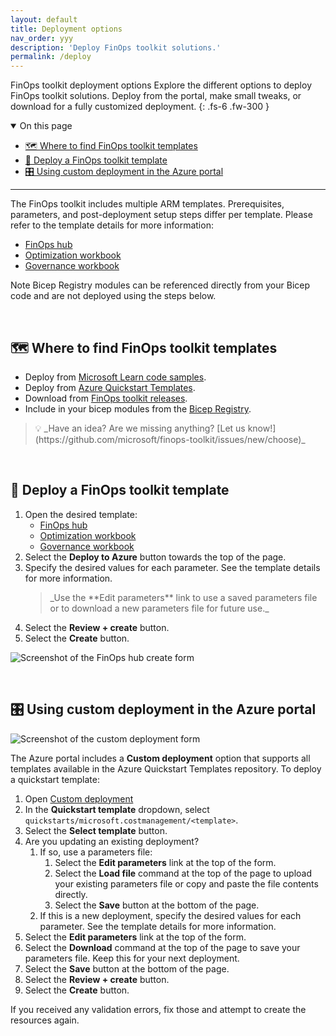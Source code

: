 ```yaml
---
layout: default
title: Deployment options
nav_order: yyy
description: 'Deploy FinOps toolkit solutions.'
permalink: /deploy
---
```


<span class="fs-9 d-block mb-4">FinOps toolkit deployment options</span>
Explore the different options to deploy FinOps toolkit solutions. Deploy from the portal, make small tweaks, or download for a fully customized deployment.
{: .fs-6 .fw-300 }

<details open markdown="1">
   <summary class="fs-2 text-uppercase">On this page</summary>

- [🗺️ Where to find FinOps toolkit templates](#️-where-to-find-finops-toolkit-templates)
- [🚀 Deploy a FinOps toolkit template](#-deploy-a-finops-toolkit-template)
- [🎛️ Using custom deployment in the Azure portal](#️-using-custom-deployment-in-the-azure-portal)

</details>

---

The FinOps toolkit includes multiple ARM templates. Prerequisites, parameters, and post-deployment setup steps differ per template. Please refer to the template details for more information:

- [FinOps hub](../finops-hub/template.md)
- [Optimization workbook](../optimization-workbook/README.md)
- [Governance workbook](../governance-workbook/README.md)

Note Bicep Registry modules can be referenced directly from your Bicep code and are not deployed using the steps below.

<br>

## 🗺️ Where to find FinOps toolkit templates

- Deploy from [Microsoft Learn code samples](https://learn.microsoft.com/samples/browse/?terms=finops).
- Deploy from [Azure Quickstart Templates](https://github.com/Azure/azure-quickstart-templates/tree/master/quickstarts/microsoft.costmanagement).
- Download from [FinOps toolkit releases](https://github.com/microsoft/finops-toolkit/releases).
- Include in your bicep modules from the [Bicep Registry](https://azure.github.io/bicep-registry-modules/#cost).

<blockquote class="highlight" markdown="1">
  💡 _Have an idea? Are we missing anything? [Let us know!](https://github.com/microsoft/finops-toolkit/issues/new/choose)_
</blockquote>

<br>

## 🚀 Deploy a FinOps toolkit template

1. Open the desired template:
   - [FinOps hub](https://learn.microsoft.com/samples/azure/azure-quickstart-templates/finops-hub)
   - [Optimization workbook](https://learn.microsoft.com/samples/azure/azure-quickstart-templates/optimization-workbook)
   - [Governance workbook](https://learn.microsoft.com/samples/azure/azure-quickstart-templates/governance-workbook)
2. Select the **Deploy to Azure** button towards the top of the page.
3. Specify the desired values for each parameter. See the template details for more information.
   <blockquote class="tip" markdown="1">
     _Use the **Edit parameters** link to use a saved parameters file or to download a new parameters file for future use._
   </blockquote>
4. Select the **Review + create** button.
5. Select the **Create** button.

![Screenshot of the FinOps hub create form](https://github.com/microsoft/finops-toolkit/assets/399533/80257886-41d3-402d-8756-c3eaced7a19b)

<br>

## 🎛️ Using custom deployment in the Azure portal

![Screenshot of the custom deployment form](https://github.com/microsoft/finops-toolkit/assets/399533/cab162d6-cbb1-43e4-87ff-2e659285a428)

The Azure portal includes a **Custom deployment** option that supports all templates available in the Azure Quickstart Templates repository. To deploy a quickstart template:

1. Open [Custom deployment](https://portal.azure.com/#create/Microsoft.Template)
2. In the **Quickstart template** dropdown, select `quickstarts/microsoft.costmanagement/<template>`.
3. Select the **Select template** button.
4. <a name="edit-params"></a>Are you updating an existing deployment?
   1. If so, use a parameters file:
      1. Select the **Edit parameters** link at the top of the form.
      2. Select the **Load file** command at the top of the page to upload your existing parameters file or copy and paste the file contents directly.
      3. Select the **Save** button at the bottom of the page.
   2. If this is a new deployment, specify the desired values for each parameter. See the template details for more information.
5. Select the **Edit parameters** link at the top of the form.
6. Select the **Download** command at the top of the page to save your parameters file. Keep this for your next deployment.
7. Select the **Save** button at the bottom of the page.
8. Select the **Review + create** button.
9. Select the **Create** button.

If you received any validation errors, fix those and attempt to create the resources again.

<br>
